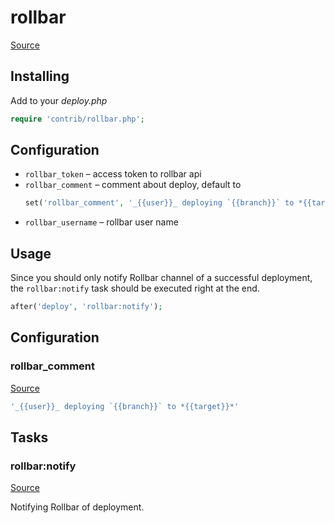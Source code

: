 <!-- DO NOT EDIT THIS FILE! -->
<!-- Instead edit contrib/rollbar.php -->
<!-- Then run bin/docgen -->

# rollbar

[Source](/contrib/rollbar.php)



## Installing

Add to your _deploy.php_

```php
require 'contrib/rollbar.php';
```

## Configuration

- `rollbar_token` – access token to rollbar api
- `rollbar_comment` – comment about deploy, default to
  ```php
  set('rollbar_comment', '_{{user}}_ deploying `{{branch}}` to *{{target}}*');
  ```
- `rollbar_username` – rollbar user name

## Usage

Since you should only notify Rollbar channel of a successful deployment, the `rollbar:notify` task should be executed right at the end.

```php
after('deploy', 'rollbar:notify');
```



## Configuration
### rollbar_comment
[Source](https://github.com/deployphp/deployer/blob/master/contrib/rollbar.php#L33)



```php title="Default value"
'_{{user}}_ deploying `{{branch}}` to *{{target}}*'
```



## Tasks

### rollbar:notify
[Source](https://github.com/deployphp/deployer/blob/master/contrib/rollbar.php#L36)

Notifying Rollbar of deployment.




